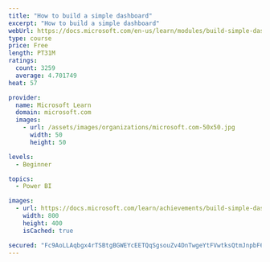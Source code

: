 ```yaml
---
title: "How to build a simple dashboard"
excerpt: "How to build a simple dashboard"
webUrl: https://docs.microsoft.com/en-us/learn/modules/build-simple-dashboard/
type: course
price: Free
length: PT31M
ratings:
  count: 3259
  average: 4.701749
heat: 57

provider:
  name: Microsoft Learn
  domain: microsoft.com
  images:
    - url: /assets/images/organizations/microsoft.com-50x50.jpg
      width: 50
      height: 50

levels:
  - Beginner

topics:
  - Power BI

images:
  - url: https://docs.microsoft.com/learn/achievements/build-simple-dashboard-social.png
    width: 800
    height: 400
    isCached: true

secured: "Fc9AoLLAqbgx4rTSBtgBGWEYcEETQqSgsouZv4DnTwgeYtFVwtksQtmJnpbF6FLhn9v4PoOI3l1h9QKZW2U8LJlWd4FGwBYVPy4MwdQNMbin0oAyTP6d7lRy8teGkt7BvLvjeeOIb37dRYvQVHuXa80aPBlqsl7oowDNV8gqic5F051Z0yjS9bpkaMOWIyjS1JQis7rQ5O/21kFmNDFcSTpysTehgcX1+MgTitZB84TG/FsYfXEquOvjYo6r0e15MHV2J7p743KCXaJYnNnAMVeUyzMVtn0J3PY3lm+C/zcSY3J/YoxGQKEErEbGJJNMDqkDf84flgP7q7ShaFGEJd92fx4KFnOG/j5JBXunKmM2JSZa6bsYzWuAgoRW7NsdSwCNkAyBeQg8Kyr5pRN3z5Xjbg/Ufah2UO1lklVfpEI=;edxN3K57qthdYFGQMVHw2A=="
---
```


